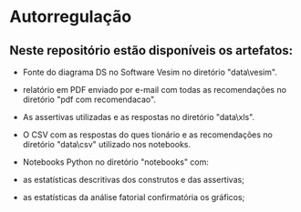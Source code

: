 # Autorregulação

## Neste repositório estão disponíveis os artefatos:

- Fonte do diagrama DS no Software Vesim no diretório "data\vesim". 

- relatório em PDF enviado por e-mail com todas as recomendações no diretório "pdf com recomendacao".

- As assertivas utilizadas e as respostas no diretório "data\xls".

- O CSV com as respostas do ques
tionário e as recomendações no diretório "data\csv" utilizado nos notebooks. 

- Notebooks Python no diretório "notebooks" com: 

-	as estatísticas descritivas dos construtos  e das assertivas; 

-	as estatísticas da análise fatorial confirmatória os gráficos;